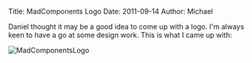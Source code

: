 Title: MadComponents Logo
Date: 2011-09-14
Author: Michael


Daniel thought it may be a good idea to come up with a logo. I'm always
keen to have a go at some design work. This is what I came up with:

![MadComponentsLogo][]

  [MadComponentsLogo]: http://caffeineindustries.com/wp-content/uploads/2011/09/crazyRobotJACKET.png
